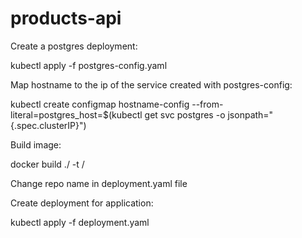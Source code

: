 # products-api
Create a postgres deployment: 

kubectl apply -f postgres-config.yaml

Map hostname to the ip of the service created with postgres-config:

kubectl create configmap hostname-config --from-literal=postgres_host=$(kubectl get svc postgres -o jsonpath="{.spec.clusterIP}")

Build image:

docker build ./ -t <repo name>/<img name>
  
Change repo name in deployment.yaml file

Create deployment for application:

kubectl apply -f deployment.yaml
